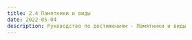 ```yaml
---
title: 2.4 Памятники и виды
date: 2022-05-04    
description: Руководство по достижениям - Памятники и виды     
---
```

